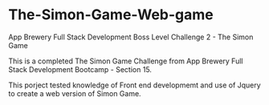 # The-Simon-Game-Web-game
App Brewery Full Stack Development Boss Level Challenge 2 - The Simon Game

This is a completed The Simon Game Challenge from App Brewery Full Stack Development Bootcamp - Section 15.

This porject tested knowledge of Front end developmemt and use of Jquery to create a web version of Simon Game.
